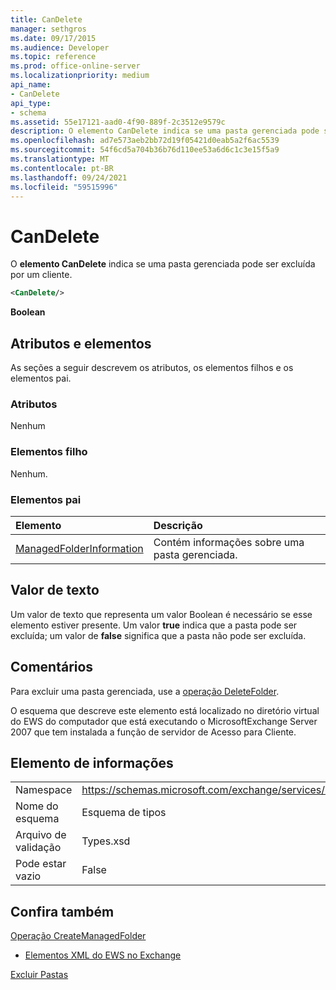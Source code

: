 ```yaml
---
title: CanDelete
manager: sethgros
ms.date: 09/17/2015
ms.audience: Developer
ms.topic: reference
ms.prod: office-online-server
ms.localizationpriority: medium
api_name:
- CanDelete
api_type:
- schema
ms.assetid: 55e17121-aad0-4f90-889f-2c3512e9579c
description: O elemento CanDelete indica se uma pasta gerenciada pode ser excluída por um cliente.
ms.openlocfilehash: ad7e573aeb2bb72d19f05421d0eab5a2f6ac5539
ms.sourcegitcommit: 54f6cd5a704b36b76d110ee53a6d6c1c3e15f5a9
ms.translationtype: MT
ms.contentlocale: pt-BR
ms.lasthandoff: 09/24/2021
ms.locfileid: "59515996"
---
```

# <a name="candelete"></a>CanDelete

O **elemento CanDelete** indica se uma pasta gerenciada pode ser excluída por um cliente. 
  
```xml
<CanDelete/>
```

 **Boolean**
## <a name="attributes-and-elements"></a>Atributos e elementos

As seções a seguir descrevem os atributos, os elementos filhos e os elementos pai.
  
### <a name="attributes"></a>Atributos

Nenhum
  
### <a name="child-elements"></a>Elementos filho

Nenhum.
  
### <a name="parent-elements"></a>Elementos pai

|**Elemento**|**Descrição**|
|:-----|:-----|
|[ManagedFolderInformation](managedfolderinformation.md) <br/> |Contém informações sobre uma pasta gerenciada.  <br/> |
   
## <a name="text-value"></a>Valor de texto

Um valor de texto que representa um valor Boolean é necessário se esse elemento estiver presente. Um valor **true** indica que a pasta pode ser excluída; um valor de **false** significa que a pasta não pode ser excluída. 
  
## <a name="remarks"></a>Comentários

Para excluir uma pasta gerenciada, use a [operação DeleteFolder](deletefolder-operation.md).
  
O esquema que descreve este elemento está localizado no diretório virtual do EWS do computador que está executando o MicrosoftExchange Server 2007 que tem instalada a função de servidor de Acesso para Cliente.
  
## <a name="element-information"></a>Elemento de informações

|||
|:-----|:-----|
|Namespace  <br/> |https://schemas.microsoft.com/exchange/services/2006/types  <br/> |
|Nome do esquema  <br/> |Esquema de tipos  <br/> |
|Arquivo de validação  <br/> |Types.xsd  <br/> |
|Pode estar vazio  <br/> |False  <br/> |
   
## <a name="see-also"></a>Confira também



[Operação CreateManagedFolder](createmanagedfolder-operation.md)


- [Elementos XML do EWS no Exchange](ews-xml-elements-in-exchange.md)


[Excluir Pastas](https://msdn.microsoft.com/library/1958add5-5071-4239-adb2-40f7a7d74aee%28Office.15%29.aspx)

